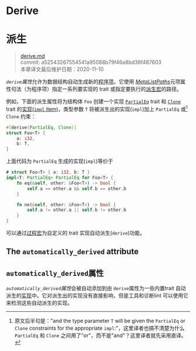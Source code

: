 # Derive
# 派生

>[derive.md](https://github.com/rust-lang/reference/blob/master/src/attributes/derive.md)\
>commit: a52543267554541a95088b79f46a8bd36f487603 \
>本章译文最后维护日期：2020-11-10

*`derive`属性*允许为数据结构自动生成新的[程序项][items]。它使用 [_MetaListPaths_]元项属性句法（为程序项）指定一系列要实现的 trait 或指定要执行的[派生宏][derive macros]的路径。

例如，下面的派生属性将为结构体 `Foo` 创建一个实现 [`PartialEq`] trait 和 [`Clone`] trait 的[实现(`impl` item)][`impl` item]，类型参数 `T` 将被派生出的实现(`impl`)加上 `PartialEq` 或[^or-and] `Clone` 约束：

```rust
#[derive(PartialEq, Clone)]
struct Foo<T> {
    a: i32,
    b: T,
}
```

上面代码为 `PartialEq` 生成的实现(`impl`)等价于

```rust
# struct Foo<T> { a: i32, b: T }
impl<T: PartialEq> PartialEq for Foo<T> {
    fn eq(&self, other: &Foo<T>) -> bool {
        self.a == other.a && self.b == other.b
    }

    fn ne(&self, other: &Foo<T>) -> bool {
        self.a != other.a || self.b != other.b
    }
}
```

可以通过[过程宏][procedural macros]为自定义的 trait 实现自动派生(`derive`)功能。

## The `automatically_derived` attribute
## `automatically_derived`属性

*`automatically_derived`属性*会被自动添加到由 `derive`属性为一些内置trait 自动派生的[实现][implementations]中。它对派生出的实现没有直接影响，但是工具和诊断lint 可以使用它来检测这些自动派生的实现。

[^or-and]: 原文后半句是："and the type parameter `T` will be given the `PartialEq` or `Clone` constraints for the appropriate `impl`:"，这里译者也搞不清楚为什么 `PartialEq` 和 `Clone` 之间用了"or"，而不是"and"？这里译者就先采用直译。

[_MetaListPaths_]: ../attributes.md#meta-item-attribute-syntax
[`Clone`]: https://doc.rust-lang.org/std/clone/trait.Clone.html
[`PartialEq`]: https://doc.rust-lang.org/std/cmp/trait.PartialEq.html
[`impl` item]: ../items/implementations.md
[items]: ../items.md
[derive macros]: ../procedural-macros.md#derive-macros
[implementations]: ../items/implementations.md
[items]: ../items.md
[procedural macros]: ../procedural-macros.md#derive-macros

<!-- 2020-11-12-->
<!-- checked -->
